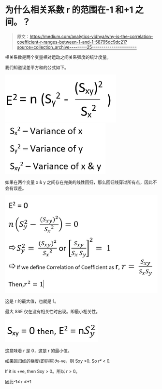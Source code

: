 # 为什么相关系数 r 的范围在-1 和+1 之间。？

> 原文：<https://medium.com/analytics-vidhya/why-is-the-correlation-coefficient-r-ranges-between-1-and-1-58795dc9dc21?source=collection_archive---------25----------------------->

相关系数是两个变量相对运动之间关系强度的统计度量。

我们知道误差平方和的公式如下。

![](img/a77593d72d6774e1d1ca5c362e4c1f48.png)![](img/b19182fb84abc5dcb4ab6a8afa68ae53.png)

如果在两个变量 x & y 之间存在完美的线性回归，那么回归线穿过所有点，因此不会有误差。

![](img/ec28635b27076b08fb263fff48359080.png)

这是 r 的最大值，也就是 1。

最大 SSE 仅在没有相关性时出现。即最小相关性。

![](img/ead38c4bbbffe34ee50bd528d1b1a6e2.png)

这意味着 r 是 0，这是 r 的最小值。

如果回归线的梯度(即斜率)为-ve，则 Sxy <0\. So r² < 0.

If it is +ve, then Sxy > 0。所以 r > 0。

因此-1≤ r ≤+1
